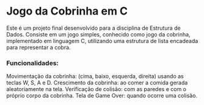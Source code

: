 #  Jogo da Cobrinha em C

Este é um projeto final desenvolvido para a disciplina de Estrutura de Dados. Consiste em um jogo simples, conhecido como jogo da cobrinha, implementado em linguagem C, utilizando uma estrutura de lista encadeada para representar a cobra.

### Funcionalidades:
Movimentação da cobrinha: (cima, baixo, esquerda, direita) usando as teclas W, S, A e D.
Crescimento da cobrinha: ao comer a comida gerada aleatoriamente na tela.
Verificação de colisão: com as paredes e com o próprio corpo da cobrinha.
Tela de Game Over: quando ocorre uma colisão.
